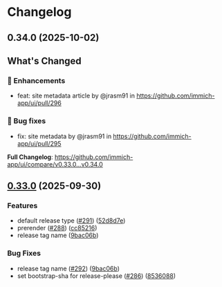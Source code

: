 # Changelog

## 0.34.0 (2025-10-02)

<!-- Release notes generated using configuration in .github/release.yml at main -->

## What's Changed
### 🌟 Enhancements
* feat: site metadata article by @jrasm91 in https://github.com/immich-app/ui/pull/296
### 🐛 Bug fixes
* fix: site metadata by @jrasm91 in https://github.com/immich-app/ui/pull/295


**Full Changelog**: https://github.com/immich-app/ui/compare/v0.33.0...v0.34.0

## [0.33.0](https://github.com/immich-app/ui/compare/v0.32.0...v0.33.0) (2025-09-30)


### Features

* default release type ([#291](https://github.com/immich-app/ui/issues/291)) ([52d8d7e](https://github.com/immich-app/ui/commit/52d8d7e24e092ba44ed4557204dcbfe8fe6175c0))
* prerender ([#288](https://github.com/immich-app/ui/issues/288)) ([cc85216](https://github.com/immich-app/ui/commit/cc8521625dad0eb2c07204f8730f4d4dad477abb))
* release tag name ([9bac06b](https://github.com/immich-app/ui/commit/9bac06b4fb5e238c09a9a42f3ee5bd7511c03b5f))


### Bug Fixes

* release tag name ([#292](https://github.com/immich-app/ui/issues/292)) ([9bac06b](https://github.com/immich-app/ui/commit/9bac06b4fb5e238c09a9a42f3ee5bd7511c03b5f))
* set bootstrap-sha for release-please ([#286](https://github.com/immich-app/ui/issues/286)) ([8536088](https://github.com/immich-app/ui/commit/8536088e8bae2f1ceb5daa86f9bf6d436371ac7c))
